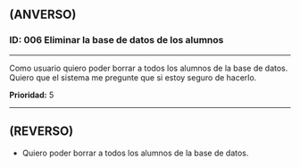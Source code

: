 ## (ANVERSO)
### ID: 006 Eliminar la base de datos de los alumnos
---

Como usuario quiero poder borrar a todos los alumnos de la base de datos.
Quiero que el sistema me pregunte que si estoy seguro de hacerlo.

**Prioridad:** 5

---
## (REVERSO)
* Quiero poder borrar a todos los alumnos de la base de datos.
